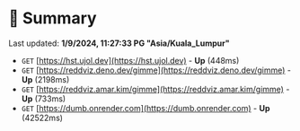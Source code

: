 # 📖 Summary
Last updated: **1/9/2024, 11:27:33 PG "Asia/Kuala_Lumpur"**

- `GET` [https://hst.ujol.dev](https://hst.ujol.dev) - **Up** (448ms)
- `GET` [https://reddviz.deno.dev/gimme](https://reddviz.deno.dev/gimme) - **Up** (2198ms)
- `GET` [https://reddviz.amar.kim/gimme](https://reddviz.amar.kim/gimme) - **Up** (733ms)
- `GET` [https://dumb.onrender.com](https://dumb.onrender.com) - **Up** (42522ms)
